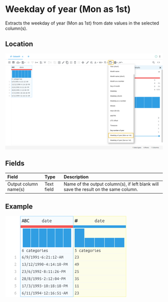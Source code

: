 # Weekday of year (Mon as 1st)
Extracts the weekday of year (Mon as 1st) from date values in the selected column(s).
## Location
![Weekday of year (Mon as 1st) on the interface](../../docs/screenshots/location/date_extract_weekNumberM.png)
## Fields
| Field | Type | Description |
| :--- | :--- | :--- |
| Output column name(s) | Text field | Name of the output column(s), if left blank will save the result on the same column. |
## Example
![Weekday of year (Mon as 1st) example](../../docs/screenshots/table/date_extract_weekNumberM.png)